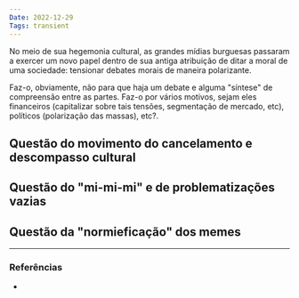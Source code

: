 ```yaml
---
Date: 2022-12-29
Tags: transient
---
```

No meio de sua hegemonia cultural, as grandes mídias burguesas passaram a exercer um novo papel dentro de sua antiga atribuição de ditar a moral de uma sociedade: tensionar debates morais de maneira polarizante. 

Faz-o, obviamente, não para que haja um debate e alguma "síntese" de compreensão entre as partes. Faz-o por vários motivos, sejam eles financeiros (capitalizar sobre tais tensões, segmentação de mercado, etc), políticos (polarização das massas), etc?.

## Questão do movimento do cancelamento e descompasso cultural


## Questão do "mi-mi-mi" e de problematizações vazias


## Questão da "normieficação" dos memes


---
### Referências
- 